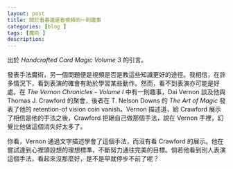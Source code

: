 ```yaml
---
layout: post
title: 關於看書還是看視頻的一則趣事
categories: [blog ]
tags: [魔術 ]
description:
---
```


出於 *Handcrafted Card Magic Volume 3* 的引言。

發表手法魔術，另一個問題便是視頻是否是教這些知識更好的途徑。我相信，在許多情況下，看到表演的確會有助於學習某些動作。然而，看不到表演亦可能是好處。在 *The Vernon Chronicles - Volume I* 中有一則趣事，Dai Vernon 談及他與 Thomas J. Crawford 的聚會，後者在 T. Nelson Downs 的 *The Art of Magic* 發表了他的 retention-of vision coin vanish。Vernon 描述道，給 Crawford 展示了相信是他的手法之後，Crawford 拒絕自己做那個手法，說在 Vernon 手裡，幻覺比他做這個消失好太多了。

你看，Vernon 通過文字描述學會了這個手法，而沒有看 Crawford 的展示。他在嘗試達到心裡頭設想的理想標準，不斷努力通往完美的目標。倘若他看到別人表演這個手法，看起來沒那麼好，是不是早就停步不前了呢？
